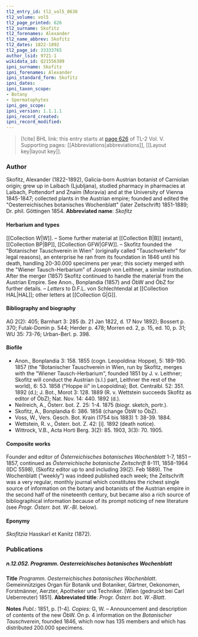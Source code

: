 ```yaml
---
tl2_entry_id: tl2_vol5_0636
tl2_volume: vol5
tl2_page_printed: 626
tl2_surname: Skofitz
tl2_forenames: Alexander
tl2_name_abbrev: Skofitz
tl2_dates: 1822-1892
tl2_page_id: 33333765
author_lsid: 9721-1
wikidata_id: Q21556309
ipni_surname: Skofitz
ipni_forenames: Alexander
ipni_standard_form: Skofitz
ipni_dates: 
ipni_taxon_scope: 
- Botany
- Spermatophytes
ipni_geo_scope: 
ipni_version: 1.1.1.1
ipni_record_created: 
ipni_record_modified:
---
```



> [!cite] BHL link: this entry starts at [page 626](https://www.biodiversitylibrary.org/page/33333765) of TL-2 Vol. V.
> Supporting pages: [[Abbreviations|abbreviations]], [[Layout key|layout key]].

### Author

Skofitz, Alexander (1822-1892), Galicia-born Austrian botanist of Carniolan origin; grew up in Laibach (Ljubljana), studied pharmacy in pharmacies at Laibach, Pottendorf and Znaim (Moravia) and at the University of Vienna 1845-1847; collected plants in the Austrian empire; founded and edited the "Oesterreichisches botanisches Wochenblatt" (later Zeitschrift) 1851-1889; Dr. phil. Göttingen 1854. 
**Abbreviated name**: *Skofitz*

#### Herbarium and types

[[Collection W|W]]. – Some further material at [[Collection B|B]] (extant), [[Collection BP|BP]], [[Collection GFW|GFW]]. – Skofitz founded the "Botanischer Tauschverein in Wien" (originally called "Tauschverkehr" for legal reasons), an enterprise he ran from its foundation in 1846 until his death, handling 20-30.000 specimens per year; this society merged with the "Wiener Tausch-Herbarium" of Joseph von Leithner, a similar institution. After the merger (1857) Skofitz continued to handle the material from the Austrian Empire. See Anon., Bonplandia (1857) and ÖbW and ÖbZ for further details. – *Letters* to D.F.L. von Schlechtendal at [[Collection HAL|HAL]]; other letters at [[Collection G|G]].

#### Bibliography and biography

AG 2(2): 405; Barnhart 3: 285 (b. 21 Jan 1822, d. 17 Nov 1892); Bossert p. 370; Futak-Domin p. 544; Herder p. 478; Morren ed. 2, p. 15, ed. 10, p. 31; WU 35: 73-76; Urban-Berl. p. 398.

#### Biofile

- Anon., Bonplandia 3: 158. 1855 (cogn. Leopoldina: Hoppe), 5: 189-190. 1857 (the "Botanischer Tauschverein in Wien, run by Skofitz, merges with the "Wiener Tausch-Herbarium", founded 1851 by J. v. Leithner; Skofitz will conduct the Austrian (s.l.) part, Leithner the rest of the world), 6: 53. 1858 ("Hoppe iii" in Leopoldina); Bot. Centralbl. 52: 351. 1892 (d.); J. Bot., Morot 3: 128. 1889 (R. v. Wettstein succeeds Skofitz as editor of ÖbZ); Nat. Nov. 14: 440. 1892 (d.).
- Neilreich, A., Österr. bot. Z. 25: 1-4. 1875 (biogr. sketch, portr.).
- Skofitz, A., Bonplandia 6: 386. 1858 (change ÖbW to ÖbZ).
- Voss, W., Vers. Gesch. Bot. Krain (1754 bis 1883) 1: 38-39. 1884.
- Wettstein, R. v., Österr. bot. Z. 42: \[i\]. 1892 (death notice).
- Wittrock, V.B., Acta Horti Berg. 3(2): 85. 1903, 3(3): 70. 1905.

#### Composite works

Founder and editor of *Österreichisches botanisches Wochenblatt* 1-7, 1851 – 1857, continued as *Österreichische botanische Zeitschrift* 8-111, 1858-1964 (IDC 5598), (Skofitz editor up to and including 39(2). Feb 1889). The Wochenblatt ("weekly") was indeed published each week; the Zeitschrift was a very regular, monthly journal which constitutes the richest single source of information on the botany and botanists of the Austrian empire in the second half of the nineteenth century, but became also a rich source of bibliographical information because of its prompt noticing of new literature (see *Progr. Österr. bot. W*.-*Bl*. below).

#### Eponymy

*Skofitzia* Hasskarl et Kanitz (1872).

### Publications

##### n.12.052. Programm. Oesterreichisches botanisches Wochenblatt

**Title**
*Programm. Oesterreichisches botanisches Wochenblatt*. Gemeinnütziges Organ für Botanik und Botaniker, Gärtner, Oekonomen, Forstmänner, Aerzter, Apotheker und Techniker. \[Wien (gedruckt bei Carl Ueberreuter) 1851\].
**Abbreviated title**: *Progr. Österr. bot. W*.-*Blatt*.

**Notes**
*Publ*.: 1851, p. \[1-4\]. *Copies*: G, W. – Announcement and description of contents of the new ÖbW. On p. 4 information on the *Botanischer Tauschverein*, founded 1846, which now has 135 members and which has distributed 200.000 specimens.

